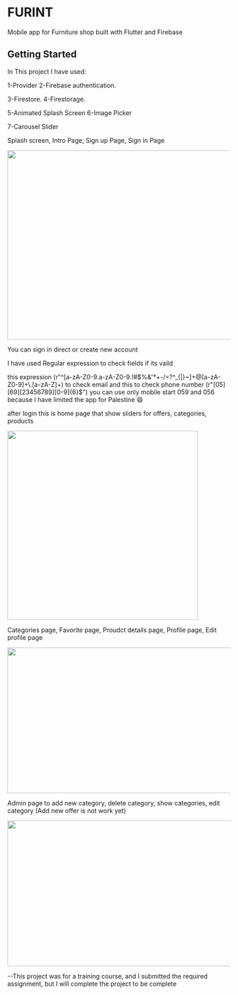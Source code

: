# FURINT

Mobile app for Furniture shop built with Flutter and Firebase

## Getting Started
In This project I have used:

1-Provider  2-Firebase authentication.

3-Firestore.  4-Firestorage.

5-Animated Splash Screen  6-Image Picker

7-Carousel Slider

Splash screen, Intro Page, Sign up Page, Sign in Page

<p align="center">
<img height=426 width=927 src="https://user-images.githubusercontent.com/78206754/209866259-a8dc963a-a11b-477f-97a9-476ba395163d.jpg"/>
</p>

You can sign in direct or create new account 

I have used Regular expression to check fields if its vaild

this expression (r"^[a-zA-Z0-9.a-zA-Z0-9.!#$%&'*+-/=?^_{|}~]+@[a-zA-Z0-9]+\.[a-zA-Z]+) to check email
and this to check phone number (r"[05][69][23456789][0-9]{6}$") you can use only mobile start 059 and 056 because I have limited the app for Palestine 😄

after login this is home page that show sliders for offers, categories, products 

<img height=426 width=430 src="https://user-images.githubusercontent.com/78206754/209867915-f69e773b-5ade-4f7f-9d96-30b4347fff1d.jpg"/>

Categories page, Favorite page, Proudct details page, Profile page, Edit profile page

<img height=328 width=865 src="https://user-images.githubusercontent.com/78206754/209868906-5c148725-7beb-4c6e-ad0d-2d73fb965d39.jpg"/>

Admin page to add new category, delete category, show categories, edit category (Add new offer is not work yet)

<img height=328 width=719 src="https://user-images.githubusercontent.com/78206754/209869843-dd86d1b0-9567-4abe-8920-23968f10f515.jpg"/>


--This project was for a training course, and I submitted the required assignment, but I will complete the project to be complete
